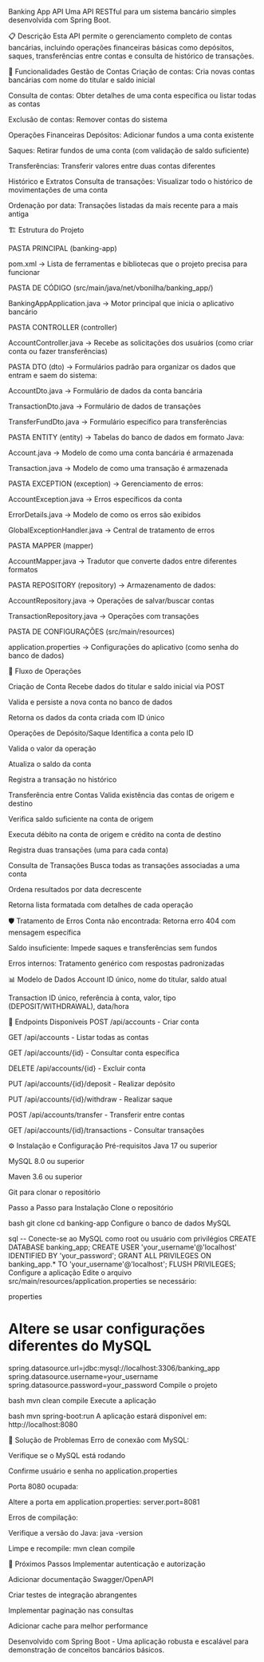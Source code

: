 Banking App API
Uma API RESTful para um sistema bancário simples desenvolvida com Spring Boot.

📋 Descrição
Esta API permite o gerenciamento completo de contas bancárias, incluindo operações financeiras básicas como depósitos, saques, transferências entre contas e consulta de histórico de transações.

🚀 Funcionalidades
Gestão de Contas
Criação de contas: Cria novas contas bancárias com nome do titular e saldo inicial

Consulta de contas: Obter detalhes de uma conta específica ou listar todas as contas

Exclusão de contas: Remover contas do sistema

Operações Financeiras
Depósitos: Adicionar fundos a uma conta existente

Saques: Retirar fundos de uma conta (com validação de saldo suficiente)

Transferências: Transferir valores entre duas contas diferentes

Histórico e Extratos
Consulta de transações: Visualizar todo o histórico de movimentações de uma conta

Ordenação por data: Transações listadas da mais recente para a mais antiga

🏗️ Estrutura do Projeto


PASTA PRINCIPAL (banking-app)


pom.xml → Lista de ferramentas e bibliotecas que o projeto precisa para funcionar


PASTA DE CÓDIGO (src/main/java/net/vbonilha/banking_app/)


BankingAppApplication.java → Motor principal que inicia o aplicativo bancário


PASTA CONTROLLER (controller)


AccountController.java → Recebe as solicitações dos usuários (como criar conta ou fazer transferências)


PASTA DTO (dto) → Formulários padrão para organizar os dados que entram e saem do sistema:


AccountDto.java → Formulário de dados da conta bancária


TransactionDto.java → Formulário de dados de transações


TransferFundDto.java → Formulário específico para transferências


PASTA ENTITY (entity) → Tabelas do banco de dados em formato Java:


Account.java → Modelo de como uma conta bancária é armazenada


Transaction.java → Modelo de como uma transação é armazenada


PASTA EXCEPTION (exception) → Gerenciamento de erros:


AccountException.java → Erros específicos da conta


ErrorDetails.java → Modelo de como os erros são exibidos


GlobalExceptionHandler.java → Central de tratamento de erros


PASTA MAPPER (mapper)


AccountMapper.java → Tradutor que converte dados entre diferentes formatos


PASTA REPOSITORY (repository) → Armazenamento de dados:


AccountRepository.java → Operaçōes de salvar/buscar contas


TransactionRepository.java → Operaçōes com transações


PASTA DE CONFIGURAÇÕES (src/main/resources)


application.properties → Configuraçōes do aplicativo (como senha do banco de dados)


🔄 Fluxo de Operações


Criação de Conta
Recebe dados do titular e saldo inicial via POST

Valida e persiste a nova conta no banco de dados

Retorna os dados da conta criada com ID único

Operações de Depósito/Saque
Identifica a conta pelo ID

Valida o valor da operação

Atualiza o saldo da conta

Registra a transação no histórico

Transferência entre Contas
Valida existência das contas de origem e destino

Verifica saldo suficiente na conta de origem

Executa débito na conta de origem e crédito na conta de destino

Registra duas transações (uma para cada conta)

Consulta de Transações
Busca todas as transações associadas a uma conta

Ordena resultados por data decrescente

Retorna lista formatada com detalhes de cada operação

🛡️ Tratamento de Erros
Conta não encontrada: Retorna erro 404 com mensagem específica

Saldo insuficiente: Impede saques e transferências sem fundos

Erros internos: Tratamento genérico com respostas padronizadas

📊 Modelo de Dados
Account
ID único, nome do titular, saldo atual

Transaction
ID único, referência à conta, valor, tipo (DEPOSIT/WITHDRAWAL), data/hora

🔌 Endpoints Disponíveis
POST /api/accounts - Criar conta

GET /api/accounts - Listar todas as contas

GET /api/accounts/{id} - Consultar conta específica

DELETE /api/accounts/{id} - Excluir conta

PUT /api/accounts/{id}/deposit - Realizar depósito

PUT /api/accounts/{id}/withdraw - Realizar saque

POST /api/accounts/transfer - Transferir entre contas

GET /api/accounts/{id}/transactions - Consultar transações

⚙️ Instalação e Configuração
Pré-requisitos
Java 17 ou superior

MySQL 8.0 ou superior

Maven 3.6 ou superior

Git para clonar o repositório

Passo a Passo para Instalação
Clone o repositório

bash
git clone <url-do-repositorio>
cd banking-app
Configure o banco de dados MySQL

sql
-- Conecte-se ao MySQL como root ou usuário com privilégios
CREATE DATABASE banking_app;
CREATE USER 'your_username'@'localhost' IDENTIFIED BY 'your_password';
GRANT ALL PRIVILEGES ON banking_app.* TO 'your_username'@'localhost';
FLUSH PRIVILEGES;
Configure a aplicação
Edite o arquivo src/main/resources/application.properties se necessário:

properties
# Altere se usar configurações diferentes do MySQL
spring.datasource.url=jdbc:mysql://localhost:3306/banking_app
spring.datasource.username=your_username
spring.datasource.password=your_password
Compile o projeto

bash
mvn clean compile
Execute a aplicação

bash
mvn spring-boot:run
A aplicação estará disponível em: http://localhost:8080

🐛 Solução de Problemas
Erro de conexão com MySQL:

Verifique se o MySQL está rodando

Confirme usuário e senha no application.properties

Porta 8080 ocupada:

Altere a porta em application.properties: server.port=8081

Erros de compilação:

Verifique a versão do Java: java -version

Limpe e recompile: mvn clean compile

📝 Próximos Passos
Implementar autenticação e autorização

Adicionar documentação Swagger/OpenAPI

Criar testes de integração abrangentes

Implementar paginação nas consultas

Adicionar cache para melhor performance

Desenvolvido com Spring Boot - Uma aplicação robusta e escalável para demonstração de conceitos bancários básicos.
